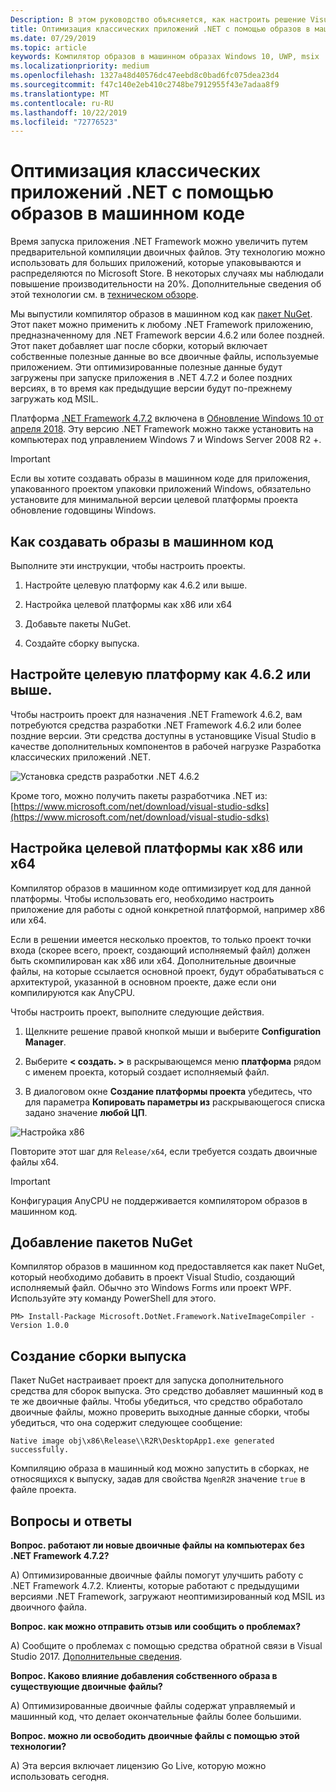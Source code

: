 ```yaml
---
Description: В этом руководство объясняется, как настроить решение Visual Studio для оптимизации двоичных файлов приложения с помощью образов в машинном коде.
title: Оптимизация классических приложений .NET с помощью образов в машинном коде
ms.date: 07/29/2019
ms.topic: article
keywords: Компилятор образов в машинном образах Windows 10, UWP, msix
ms.localizationpriority: medium
ms.openlocfilehash: 1327a48d40576dc47eebd8c0bad6fc075dea23d4
ms.sourcegitcommit: f47c140e2eb410c2748be7912955f43e7adaa8f9
ms.translationtype: MT
ms.contentlocale: ru-RU
ms.lasthandoff: 10/22/2019
ms.locfileid: "72776523"
---
```

# <a name="optimize-your-net-desktop-apps-with-native-images"></a>Оптимизация классических приложений .NET с помощью образов в машинном коде

Время запуска приложения .NET Framework можно увеличить путем предварительной компиляции двоичных файлов. Эту технологию можно использовать для больших приложений, которые упаковываются и распределяются по Microsoft Store. В некоторых случаях мы наблюдали повышение производительности на 20%. Дополнительные сведения об этой технологии см. в [техническом обзоре](https://github.com/dotnet/coreclr/blob/master/Documentation/botr/readytorun-overview.md).

Мы выпустили компилятор образов в машинном код как [пакет NuGet](https://www.nuget.org/packages/Microsoft.DotNet.Framework.NativeImageCompiler). Этот пакет можно применить к любому .NET Framework приложению, предназначенному для .NET Framework версии 4.6.2 или более поздней. Этот пакет добавляет шаг после сборки, который включает собственные полезные данные во все двоичные файлы, используемые приложением. Эти оптимизированные полезные данные будут загружены при запуске приложения в .NET 4.7.2 и более поздних версиях, в то время как предыдущие версии будут по-прежнему загружать код MSIL.

Платформа [.NET Framework 4.7.2](https://blogs.msdn.microsoft.com/dotnet/2018/04/30/announcing-the-net-framework-4-7-2/) включена в [Обновление Windows 10 от апреля 2018](https://blogs.windows.com/windowsexperience/2018/04/30/how-to-get-the-windows-10-april-2018-update/). Эту версию .NET Framework можно также установить на компьютерах под управлением Windows 7 и Windows Server 2008 R2 +.

> [!IMPORTANT]
> Если вы хотите создавать образы в машинном коде для приложения, упакованного проектом упаковки приложений Windows, обязательно установите для минимальной версии целевой платформы проекта обновление годовщины Windows.

## <a name="how-to-produce-native-images"></a>Как создавать образы в машинном код

Выполните эти инструкции, чтобы настроить проекты.

1. Настройте целевую платформу как 4.6.2 или выше.

2. Настройка целевой платформы как x86 или x64 

3. Добавьте пакеты NuGet.

4. Создайте сборку выпуска.

## <a name="configure-the-target-framework-as-462-or-above"></a>Настройте целевую платформу как 4.6.2 или выше.

Чтобы настроить проект для назначения .NET Framework 4.6.2, вам потребуются средства разработки .NET Framework 4.6.2 или более поздние версии. Эти средства доступны в установщике Visual Studio в качестве дополнительных компонентов в рабочей нагрузке Разработка классических приложений .NET.

![Установка средств разработки .NET 4.6.2](images/install-4.6.2-devpack.png)

Кроме того, можно получить пакеты разработчика .NET из: [https://www.microsoft.com/net/download/visual-studio-sdks](https://www.microsoft.com/net/download/visual-studio-sdks)

## <a name="configure-the-target-platform-as-x86-or-x64"></a>Настройка целевой платформы как x86 или x64

Компилятор образов в машинном коде оптимизирует код для данной платформы. Чтобы использовать его, необходимо настроить приложение для работы с одной конкретной платформой, например x86 или x64.

Если в решении имеется несколько проектов, то только проект точки входа (скорее всего, проект, создающий исполняемый файл) должен быть скомпилирован как x86 или x64. Дополнительные двоичные файлы, на которые ссылается основной проект, будут обрабатываться с архитектурой, указанной в основном проекте, даже если они компилируются как AnyCPU.

Чтобы настроить проект, выполните следующие действия.

1. Щелкните решение правой кнопкой мыши и выберите **Configuration Manager**.

2. Выберите **< создать. >** в раскрывающемся меню **платформа** рядом с именем проекта, который создает исполняемый файл.

3. В диалоговом окне **Создание платформы проекта** убедитесь, что для параметра **Копировать параметры из** раскрывающегося списка задано значение **любой ЦП**.

![Настройка x86](images/configure-x86.png)

Повторите этот шаг для `Release/x64`, если требуется создать двоичные файлы x64.

>[!IMPORTANT]
> Конфигурация AnyCPU не поддерживается компилятором образов в машинном код.

## <a name="add-the-nuget-packages"></a>Добавление пакетов NuGet

Компилятор образов в машинном код предоставляется как пакет NuGet, который необходимо добавить в проект Visual Studio, создающий исполняемый файл. Обычно это Windows Forms или проект WPF. Используйте эту команду PowerShell для этого.

```PS
PM> Install-Package Microsoft.DotNet.Framework.NativeImageCompiler -Version 1.0.0
```

## <a name="create-a-release-build"></a>Создание сборки выпуска

Пакет NuGet настраивает проект для запуска дополнительного средства для сборок выпуска. Это средство добавляет машинный код в те же двоичные файлы.
Чтобы убедиться, что средство обработало двоичные файлы, можно проверить выходные данные сборки, чтобы убедиться, что она содержит следующее сообщение:

```
Native image obj\x86\Release\\R2R\DesktopApp1.exe generated successfully.
```

Компиляцию образа в машинный код можно запустить в сборках, не относящихся к выпуску, задав для свойства `NgenR2R` значение `true` в файле проекта.

## <a name="faq"></a>Вопросы и ответы

**Вопрос. работают ли новые двоичные файлы на компьютерах без .NET Framework 4.7.2?**

А) Оптимизированные двоичные файлы помогут улучшить работу с .NET Framework 4.7.2. Клиенты, которые работают с предыдущими версиями .NET Framework, загружают неоптимизированный код MSIL из двоичного файла.

**Вопрос. как можно отправить отзыв или сообщить о проблемах?**

А) Сообщите о проблемах с помощью средства обратной связи в Visual Studio 2017. [Дополнительные сведения](https://docs.microsoft.com/visualstudio/ide/how-to-report-a-problem-with-visual-studio-2017).

**Вопрос. Каково влияние добавления собственного образа в существующие двоичные файлы?**

А) Оптимизированные двоичные файлы содержат управляемый и машинный код, что делает окончательные файлы более большими.

**Вопрос. можно ли освободить двоичные файлы с помощью этой технологии?**

А) Эта версия включает лицензию Go Live, которую можно использовать сегодня.
